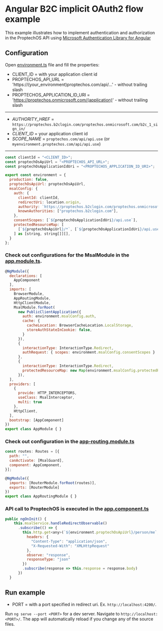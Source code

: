 # Angular B2C implicit OAuth2 flow example

This example illustrates how to implement authentication and authorization in the ProptechOS API using [Microsoft Authentication Library for Angular](https://www.npmjs.com/package/@azure/msal-angular) 

## Configuration

Open [environment.ts](https://github.com/idun-corp/Idun-Examples/blob/apps-team-b2c-examples/ProptechOS-Api/examples/angular-b2c-implicit-oauth-flow/src/environments/environment.ts) file and fill the properties:

* CLIENT_ID = with your application client id
* PROPTECHOS_API_URL = 'https://(your_environment)proptechos.com/api/...' - without trailing slash
* PROPTECHOS_APPLICATION_ID_URI = 'https://proptechos.onmicrosoft.com/(application)' - without trailing slash
 - - - - 
* _AUTHORITY_HREF_ = `https://proptechos.b2clogin.com/proptechos.onmicrosoft.com/b2c_1_sign_in/`
* _CLIENT_ID_ = your application client id
* _SCOPE_NAME_ = `proptechos.com/api/api.use` (or `myenvironment.proptechos.com/api/api.use`)
 - - - -

```javascript
const clientId = "<CLIENT_ID>";
const proptechOsApiUrl = "<PROPTECHOS_API_URL>";
const proptechOsApplicationIdUri = "<PROPTECHOS_APPLICATION_ID_URI>";

export const environment = {
  production: false,
  proptechOsApiUrl: proptechOsApiUrl,
  msalConfig: {
    auth: {
      clientId: clientId,
      redirectUri: location.origin,
      authority: `https://proptechos.b2clogin.com/proptechos.onmicrosoft.com/b2c_1_sign_in/`,
      knownAuthorities: ["proptechos.b2clogin.com"],
    },
    consentScopes: [`${proptechOsApplicationIdUri}/api.use`],
    protectedResourceMap: [
      [`${proptechOsApiUrl}/*`, [`${proptechOsApplicationIdUri}/api.use`]],
    ] as [string, string[]][],
  }
};
```


### Check out configurations for the MsalModule in the [app.module.ts](https://github.com/idun-corp/Idun-Examples/blob/apps-team-b2c-examples/ProptechOS-Api/examples/angular-b2c-implicit-oauth-flow/src/app/app.module.ts).

```javascript
@NgModule({
  declarations: [
    AppComponent
  ],
  imports: [
    BrowserModule,
    AppRoutingModule,
    HttpClientModule,
    MsalModule.forRoot(
      new PublicClientApplication({
        auth: environment.msalConfig.auth,
        cache: {
          cacheLocation: BrowserCacheLocation.LocalStorage,
          storeAuthStateInCookie: false,
        }
      }),
      {
        interactionType: InteractionType.Redirect,
        authRequest: { scopes: environment.msalConfig.consentScopes }
      },
      {
        interactionType: InteractionType.Redirect,
        protectedResourceMap: new Map(environment.msalConfig.protectedResourceMap)
      }),
  ],
  providers: [
    {
      provide: HTTP_INTERCEPTORS,
      useClass: MsalInterceptor,
      multi: true
    },
    HttpClient,
  ],
  bootstrap: [AppComponent]
})
export class AppModule { }
```


### Check out configuration in the [app-routing.module.ts](https://github.com/idun-corp/Idun-Examples/blob/apps-team-b2c-examples/ProptechOS-Api/examples/angular-b2c-implicit-oauth-flow/src/app/app-routing.module.ts)

```javascript
const routes: Routes = [{
  path: "",
  canActivate: [MsalGuard],
  component: AppComponent,
}];

@NgModule({
  imports: [RouterModule.forRoot(routes)],
  exports: [RouterModule]
})
export class AppRoutingModule { }
```

### API call to ProptechOS is executed in the [app.component.ts](https://github.com/idun-corp/Idun-Examples/blob/apps-team-b2c-examples/ProptechOS-Api/examples/angular-b2c-implicit-oauth-flow/src/app/app.component.ts)

```javascript
public ngOnInit() {
    this.msalService.handleRedirectObservable()
      .subscribe(() => {
        this.http.get<any>(`${environment.proptechOsApiUrl}/person/me`, {
          headers: {
            "Content-Type": "application/json",
            "X-Requested-With": "XMLHttpRequest"
          },
          observe: "response",
          responseType: "json"
        })
        .subscribe(response => this.response = response.body)
      })
  }
```

## Run example

* PORT = with a port specified in redirect uri. Ex. `http://localhost:4200/`.

Run `ng serve --port <PORT>` for a dev server. Navigate to `http://localhost:<PORT>/`. The app will automatically reload if you change any of the source files.
